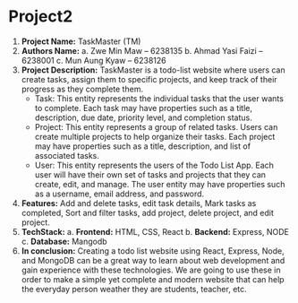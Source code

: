 # Project2
1.	**Project Name:** TaskMaster (TM) 
2.	**Authors Name:**
    a.	Zwe Min Maw – 6238135
    b.	Ahmad Yasi Faizi – 6238001
    c.	Mun Aung Kyaw – 6238126
3.	**Project Description:**
    TaskMaster is a todo-list website where users can create tasks, assign them to specific projects, and keep track of their progress as they complete them.
    -	Task: This entity represents the individual tasks that the user wants to complete. Each task may have properties such as a title, description, due date, priority   level, and completion status.
    -	Project: This entity represents a group of related tasks. Users can create multiple projects to help organize their tasks. Each project may have properties such as a title, description, and list of associated tasks.
    -	User: This entity represents the users of the Todo List App. Each user will have their own set of tasks and projects that they can create, edit, and manage. The user entity may have properties such as a username, email address, and password.
4.  **Features:**
    Add and delete tasks, edit task details, Mark tasks as completed, Sort and filter tasks, add project, delete project, and edit project.
5.	**TechStack:**
    a.	**Frontend:** HTML, CSS, React
    b.	**Backend:** Express, NODE
    c.	**Database:** Mangodb
6.  **In conclusion:**
    Creating a todo list website using React, Express, Node, and MongoDB can be a great way to learn about web development and gain experience with these technologies. We are going to use these in order to make a simple yet complete and modern website that can help the everyday person weather they are students, teacher, etc.

